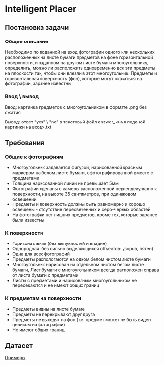 # Intelligent Placer

## Постановка задачи
### Общее описание
Необходимо по поданной на вход фотографии одного или нескольких расположенных на листе бумаги предметов на фоне горизонтальной поверхности, и заданном на другом листе бумаги многоугольнику, определить, можно ли расположить одновременно все эти предметы на плоскости так, чтобы они влезли в этот многоугольник. Предметы и горизонтальная поверхность (фон), которые могут оказаться на фотографии, заранее известны

### Ввод \ вывод
Ввод: картинка предметов с многоугольником в формате .png без сжатия

Вывод: ответ "yes" \ "no" в текстовый файл answer_<имя поданой картинки на вход>.txt

## Требования
### Общие к фотографиям
- Многоугольник задавается фигурой, нарисованной красным маркером на белом листе бумаги, сфотографированной вместе с предметами
- Толщина нарисованной линии не превышает 5мм
- Фотографии сделаны с камеры расположенной перпендекулярно к поверхности, на высоте 35 сантиметров, при одинаковом освещении
- Предметы и поверхность должны быть равномерно и хорошо освещены - отсутствие пересвеченных и серо-черных областей
- На фотографии нет лишних предметов, кроме тех, которые заранее были известны
### К поверхности
- Горизонатльная (без выпуклостей и впадин)
- Однородная (без сильно выделяющихся объектов: узоров, пятен)
- Одна для всех фотографий
- Предметы распологаются на одном белом чистом листе бумаги
- Многоугольник нарисован на отдельном чистом белом листе бумаги, Лист бумаги с многоугольником всегда расположен справа от листа бумаги с предметами
- Листы с предметами и нарисованым многоугольником не пересекаются и не имеют общих границ
### К предметам на поверхности
- Предметы видны на листе бумаге
- Предметы не перекрывают друг друга
- Предметы не выходят на фон (т.е. предмет может не быть виден целиком на фотографии)
- Не имеют общих границ

## Датасет
[Примеры](https://github.com/MekhailS/intelligent-placer/tree/dev/examples)
